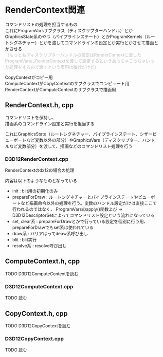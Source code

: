 # RenderContext関連
コマンドリストの処理を担当するもの  
これにProgramVarsサブクラス（ディスクリプターハンドル）とかGraphicsState系のやつ（パイプラインステート）とかProgramKernels（ルートシグネチャー）とかを渡してコマンドラインの設定とか実行とかさせて描画とかさせる  
<font color=#bfbfbf>（もっともディスクリプターハンドルの設定はRenderContextに渡したProgramVarsにRenderContextを渡して設定するというあっちゃこっちゃいった処理をするので渡すという表現は微妙だけど）</font>


CopyContextがコピー用  
ComputeContextがCopyContextのサブクラスでコンピュート用  
RenderContextがComputeContextのサブクラスで描画用  

## RenderContext.h, cpp
コマンドリストを保持し、  
描画系のコマンドライン設定と実行を担当する  

これにGraphicsState（ルートシグネチャー、パイプラインステート、シザービューポートなど変数以外の部分）やGraphicsVars（ディスクリプター、ハンドルなど変数部分）を渡して、描画などのコマンドリスト処理を行う  

### D3D12RenderContext.cpp
RenderContextのdx12の場合の処理  

内容は以下のようなものとなっている  
- init : blit用の初期化のみ  
- prepareForDraw : ルートシグネチャーとパイプラインステートやビューポートなど描画命令以外の処理を行う。変数のハンドル設定だけは直接ここで行われるのではなく、  ProgramVarsのapply()関数よび -> D3D12DescriptorSetによってコマンドリスト設定という流れになっている  
- set, clear系 : prepareForDrawとかで行っている設定を個別に行う用、prepareForDrawでもset系は使われている  
- draw系 : バリアはってdeaw系呼び出し  
- blit : blit実行  
- resolve系 : resolve呼び出し  


## ComputeContext.h, cpp
TODO    D3D12ComputeContextを読む  


### D3D12ComputeContext.cpp
TODO   読む  



## CopyContext.h, cpp
TODO  D3D12CopyContextを読む  


### D3D12CopyContext.cpp
TODO  読む  

<!--stackedit_data:
eyJoaXN0b3J5IjpbOTU2OTI3MTEyLDU5NjQ0MjE0MSw1NzUwOT
E4OTUsLTEyMzAzNDY0OSwtMjA3ODU5NDAwMywxOTA3MjUxMTM1
LDI5NjU0NzYzNiwtNjcwNjc0ODEwLDEzNTc1MTMzMzksLTE3ND
Y1OTYyNTIsLTE4OTY2MDgzNTAsMTI0NTgxMjU0MSwtMTkxMTk2
NTkwMywxNTg1MTA0NTcwLC0xNDQwNzY1NjI1LDQyNTM0ODQ1OS
wtMTMyMTY2ODU5NiwzMTM2NjAyMzUsLTExMDYzNjc3NDUsMTk5
Nzk3NTE0N119
-->